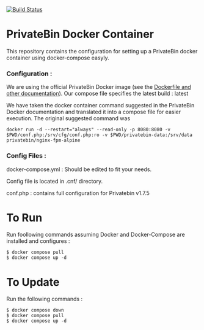 [![Build Status](https://travis-ci.org/gabrielesh/PrivateBin.svg?branch=master)](https://travis-ci.org/gabrielesh/PrivateBin)

# PrivateBin Docker Container

This repository contains the configuration for setting up a PrivateBin docker container using docker-compose easyly.

### Configuration : 
We are using the official PrivateBin Docker image (see the [Dockerfile and other documentation](https://hub.docker.com/r/privatebin/nginx-fpm-alpine/)). Our compose file specifies the latest build : latest

We have taken the docker container command suggested in the PrivateBin Docker documentation and translated it into a compose file for easier execution. The original suggested command was
 ```
 docker run -d --restart="always" --read-only -p 8080:8080 -v $PWD/conf.php:/srv/cfg/conf.php:ro -v $PWD/privatebin-data:/srv/data privatebin/nginx-fpm-alpine
 ```
### Config Files : 

docker-compose.yml : Should be edited to fit your needs.

Config file is located in .cnf/ directory.

conf.php : contains full configuration for Privatebin v1.7.5


# To Run

Run foollowing commands assuming Docker and Docker-Compose are installed and configures : 
```
$ docker compose pull
$ docker compose up -d
```
# To Update 

Run the following commands : 
```
$ docker compose down
$ docker compose pull
$ docker compose up -d
```
